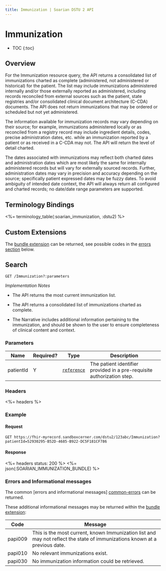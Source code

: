 ```yaml
---
title: Immunization | Soarian DSTU 2 API
---
```

 
# Immunization

* TOC
{:toc}

## Overview

For the Immunization resource query, the API returns a consolidated list of immunizations charted as complete (administered, not administered or historical) for the patient.  The list may include immunizations administered internally and/or those externally reported as administered, including records reconciled from external sources such as the patient, state registries and/or consolidated clinical document architecture (C-CDA) documents.  The API does not return immunizations that may be ordered or scheduled but not yet administered.

The information available for immunization records may vary depending on their source; for example, immunizations administered locally or as reconciled from a registry record may include ingredient details, codes, precise administration dates, etc. while an immunization reported by a patient or as received in a C-CDA may not.  The API will return the level of detail charted.  

The dates associated with immunizations may reflect both charted dates and administration dates which are most likely the same for internally administered records but will vary for externally sourced records.  Further, administration dates may vary in precision and accuracy depending on the source; specifically patient expressed dates may be fuzzy dates.  To avoid ambiguity of intended date context, the API will always return all configured and charted records; no date/date range parameters are supported.

## Terminology Bindings

<%= terminology_table(:soarian_immunization, :dstu2) %>

## Custom Extensions

The [bundle extension] can be returned, see possible codes in the [errors section] below.

## Search

	GET /Immunization?:parameters

_Implementation Notes_

* The API returns the most current immunization list.

* The API returns a consolidated list of immunizations charted as complete.

* The Narrative includes additional information pertaining to the immunization, and should be shown to the user to ensure completeness of clinical content and context.

### Parameters

 Name      | Required? | Type                                          | Description
-----------|-----------|-----------------------------------------------|------------------------------------------------------------------------
 patientId | Y         | [`reference`]                                 | The patient identifier provided in a pre-requisite authorization step.
 

### Headers  

<%= headers %>

### Example

#### Request 

	GET https://fhir-myrecord.sandboxcerner.com/dstu2/123abc/Immunization?patientId=52930295-B52D-4685-B922-DC5F181CF786


#### Response

<%= headers status: 200 %>
<%= json(:SOARIAN_IMMUNIZATION_BUNDLE) %>

### Errors and Informational messages
The common [errors and informational messages] [common-errors] can be returned.

These additional informational messages may be returned within the [bundle extension]:


Code    | Message
---------|---------------------------------------------------------------------------------------------------------------------------------------------------------------------------------------------------------------------------------------------------------------------------------------------------
 papi009 | This is the most current, known Immunization list and may not reflect the state of immunizations known at a previous date.
 papi010 | No relevant immunizations exist.
 papi030 | No immunization information could be retrieved.



[bundle extension]: ../../#bundle-message-extension
[errors section]: #errors-and-informational-messages
[common-errors]: ../../common-errors 
[`reference`]: http://hl7.org/fhir/DSTU2/search.html#reference

